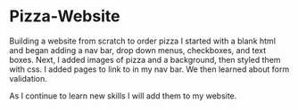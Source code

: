 # Pizza-Website
Building a website from scratch to order pizza
I started with a blank html and began adding a nav bar, drop down menus, checkboxes, and text boxes.
Next, I added images of pizza and a background, then styled them with css.
I added pages to link to in my nav bar.
We then learned about form validation.




As I continue to learn new skills I will add them to my website.
